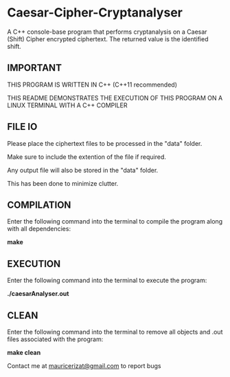 # Caesar-Cipher-Cryptanalyser
A C++ console-base program that performs cryptanalysis on a Caesar (Shift) Cipher encrypted ciphertext. The returned value is the identified shift.

## IMPORTANT
THIS PROGRAM IS WRITTEN IN C++ (C++11 recommended)

THIS README DEMONSTRATES THE EXECUTION OF THIS PROGRAM ON A LINUX TERMINAL WITH A C++ COMPILER

## FILE IO

Please place the ciphertext files to be processed in the "data" folder.

Make sure to include the extention of the file if required.

Any output file will also be stored in the "data" folder.

This has been done to minimize clutter.


## COMPILATION

Enter the following command into the terminal to compile the program along with all dependencies:

**make**

## EXECUTION

Enter the following command into the terminal to execute the program:

**./caesarAnalyser.out**

## CLEAN

Enter the following command into the terminal to remove all objects and .out files associated with the program:

**make clean**

Contact me at mauricerizat@gmail.com to report bugs
